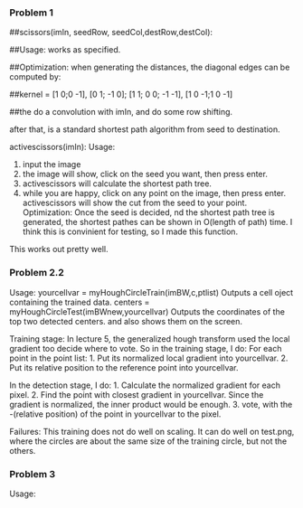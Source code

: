 ### Problem 1

##scissors(imIn, seedRow, seedCol,destRow,destCol):

##Usage: works as specified.

##Optimization: when generating the distances, the diagonal edges can be computed by:

##kernel = [1 0;0 -1], [0 1; -1 0]; [1 1; 0 0; -1 -1], [1 0 -1;1 0 -1]

##the do a convolution with imIn, and do some row shifting.

after that, is a standard shortest path algorithm from seed to destination.

activescissors(imIn):
Usage: 
1. input the image
2. the image will show, click on the seed you want, then press enter.
3. activescissors will calculate the shortest path tree.
4. while you are happy, click on any point on the image, then press enter. 
	activescissors will show the cut from the seed to your point.
Optimization:
Once the seed is decided, nd the shortest path tree is generated, the shortest pathes can be shown in O(length of path) time.
I think this is convinient for testing, so I made this function.

This works out pretty well.

### Problem 2.2
Usage: 
yourcellvar = myHoughCircleTrain(imBW,c,ptlist) Outputs a cell oject containing the trained data.
centers = myHoughCircleTest(imBWnew,yourcellvar) Outputs the coordinates of the top two detected centers. and also shows them on the screen.

Training stage:
In lecture 5, the generalized hough transform used the local gradient too decide where to vote. So in the training stage, I do:
For each point in the point list:
	1. Put its normalized local gradient into yourcellvar.
	2. Put its relative position to the reference point into yourcellvar.

In the detection stage, I do:
	1. Calculate the normalized gradient for each pixel.
	2. Find the point with closest gradient in yourcellvar. Since the gradient is normalized, the inner product would be enough.
	3. vote, with the -(relative position) of the point in yourcellvar to the pixel.

Failures:
This training does not do well on scaling. It can do well on test.png, where the circles are about the same size of the training circle, but not the others.

### Problem 3

Usage:
